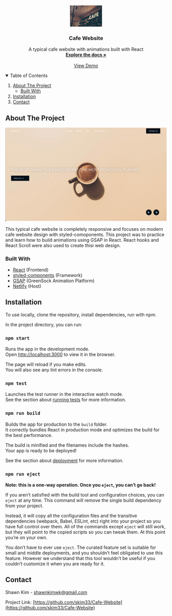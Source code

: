 <!-- PROJECT LOGO -->
<br />
<p align="center">
  <a href="https://github.com/skim33/Cafe-Website">
    <img src="src/images/logo.jpg" alt="Logo" width="100" height="auto">
  </a>

  <h3 align="center">Cafe Website</h3>

  <p align="center">
    A typical cafe website with animations built with React
    <br />
    <a href="https://github.com/skim33/Cafe-Website"><strong>Explore the docs »</strong></a>
    <br />
    <br />
    <a href="https://shawn-kim-cafe-website.netlify.app/">View Demo</a>
    <br />
  </p>
</p>

<!-- TABLE OF CONTENTS -->
<details open="open">
  <summary>Table of Contents</summary>
  <ol>
    <li>
      <a href="#about-the-project">About The Project</a>
      <ul>
        <li><a href="#built-with">Built With</a></li>
      </ul>
    </li>
    <li><a href="#installation">Installation</a></li>
    <li><a href="#contact">Contact</a></li>
  </ol>
</details>

<!-- ABOUT THE PROJECT -->

## About The Project

[![Product Name Screen Shot][product-screenshot]](https://shawn-kim-cafe-website.netlify.app/)

This typical cafe website is completely responsive and focuses on modern cafe website design with styled-comoponents. This project was to practice and learn how to build animations using GSAP in React. React hooks and React Scroll were also used to create thisi web design.

### Built With

- [React](https://reactjs.org/) (Frontend)
- [styled-components](https://styled-components.com/) (Framework)
- [GSAP](https://greensock.com/gsap/) (GreenSock Animation Platform)
- [Netlify](https://www.netlify.com/) (Host)

<!-- GETTING STARTED -->

## Installation

To use locally, clone the repository, install dependencies, run with npm.

In the project directory, you can run:

### `npm start`

Runs the app in the development mode.\
Open [http://localhost:3000](http://localhost:3000) to view it in the browser.

The page will reload if you make edits.\
You will also see any lint errors in the console.

### `npm test`

Launches the test runner in the interactive watch mode.\
See the section about [running tests](https://facebook.github.io/create-react-app/docs/running-tests) for more information.

### `npm run build`

Builds the app for production to the `build` folder.\
It correctly bundles React in production mode and optimizes the build for the best performance.

The build is minified and the filenames include the hashes.\
Your app is ready to be deployed!

See the section about [deployment](https://facebook.github.io/create-react-app/docs/deployment) for more information.

### `npm run eject`

**Note: this is a one-way operation. Once you `eject`, you can’t go back!**

If you aren’t satisfied with the build tool and configuration choices, you can `eject` at any time. This command will remove the single build dependency from your project.

Instead, it will copy all the configuration files and the transitive dependencies (webpack, Babel, ESLint, etc) right into your project so you have full control over them. All of the commands except `eject` will still work, but they will point to the copied scripts so you can tweak them. At this point you’re on your own.

You don’t have to ever use `eject`. The curated feature set is suitable for small and middle deployments, and you shouldn’t feel obligated to use this feature. However we understand that this tool wouldn’t be useful if you couldn’t customize it when you are ready for it.

## Contact

Shawn Kim - shawnkimwk@gmail.com

Project Link: [https://github.com/skim33/Cafe-Website](https://github.com/skim33/Cafe-Website)

<!-- MARKDOWN LINKS & IMAGES -->
<!-- https://www.markdownguide.org/basic-syntax/#reference-style-links -->

[product-screenshot]: src/images/screen_shot.png

